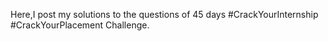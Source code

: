 Here,I post my solutions to the questions of 45 days #CrackYourInternship #CrackYourPlacement Challenge.
